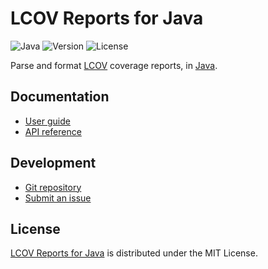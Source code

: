 # LCOV Reports for Java
![Java](https://badgen.net/badge/java/%3E%3D17.0.0/green) ![Version](https://badgen.net/badge/project/v2.0.0/blue) ![License](https://badgen.net/badge/license/MIT/blue)

Parse and format [LCOV](https://github.com/linux-test-project/lcov) coverage reports,
in [Java](https://www.oracle.com/java).

## Documentation
- [User guide](https://cedx.github.io/lcov.java)
- [API reference](https://cedx.github.io/lcov.java/api)

## Development
- [Git repository](https://github.com/cedx/lcov.java)
- [Submit an issue](https://github.com/cedx/lcov.java/issues)

## License
[LCOV Reports for Java](https://github.com/cedx/lcov.java) is distributed under the MIT License.

